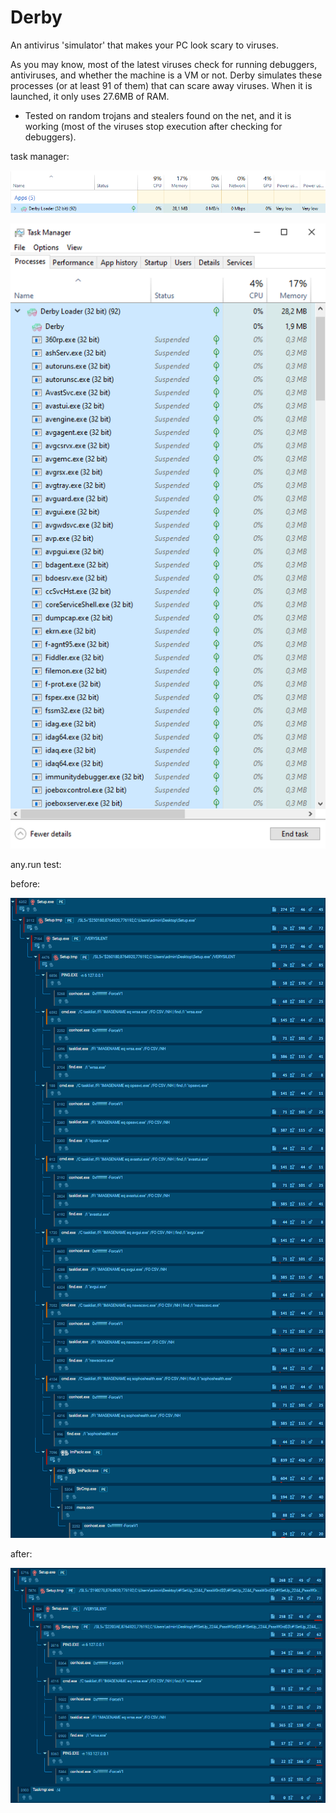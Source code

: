 # Derby
An antivirus 'simulator' that makes your PC look scary to viruses.

As you may know, most of the latest viruses check for running debuggers, antiviruses, and whether the machine is a VM or not.
Derby simulates these processes (or at least 91 of them) that can scare away viruses. When it is launched, it only uses 27.6MB of RAM.
- Tested on random trojans and stealers found on the net, and it is working (most of the viruses stop execution after checking for debuggers).

task manager:

  ![x](https://github.com/Noisec/pic-s/blob/main/images/derby1.png?raw=true)

  ![x](https://github.com/Noisec/pic-s/blob/main/images/derby2.png?raw=true)

any.run test:

before:

  ![x](https://github.com/Noisec/pic-s/blob/main/images/derby-bef.png?raw=true)

after:

  ![x](https://github.com/Noisec/pic-s/blob/main/images/derby-aft.png?raw=true)
